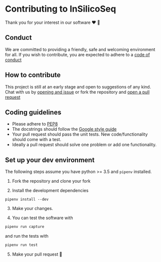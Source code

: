 # Contributing to InSilicoSeq

Thank you for your interest in our software :heart: :tada:

## Conduct

We are committed to providing a friendly, safe and welcoming environment for
all. If you wish to contribute, you are expected to adhere to a
[code of conduct](CODE_OF_CONDUCT.md)

## How to contribute

This project is still at an early stage and open to suggestions of any kind.
Chat with us by
[opening and issue](https://github.com/HadrienG/InSilicoSeq/issues) or fork
the repository and
[open a pull request](https://github.com/HadrienG/InSilicoSeq/pulls)

## Coding guidelines

* Please adhere to [PEP8](https://www.python.org/dev/peps/pep-0008/)
* The docstrings should follow the
[Google style guide](http://www.sphinx-doc.org/en/stable/ext/napoleon.html)
* Your pull request should pass the unit tests.
New code/functionality should come with a test.
* Ideally a pull request should solve one problem or add one functionality.

## Set up your dev environment

The following steps assume you have python >= 3.5 and `pipenv` installed.

1. Fork the repository and clone your fork

2. Install the development dependencies

```
pipenv install --dev
```

3. Make your changes.

4. You can test the software with

```bash
pipenv run capture
```

and run the tests with

```bash
pipenv run test
```

5. Make your pull request 🎉
